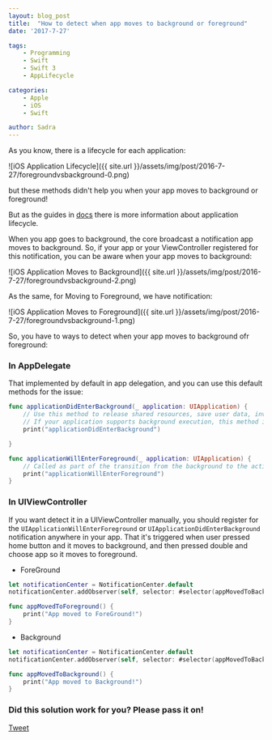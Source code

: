 ```yaml
---
layout: blog_post
title:  "How to detect when app moves to background or foreground"
date: '2017-7-27'

tags:
    - Programming
    - Swift
    - Swift 3
    - AppLifecycle

categories:
    - Apple
    - iOS
    - Swift

author: Sadra
---
```


As you know, there is a lifecycle for each application:

![iOS Application Lifecycle]({{ site.url }}/assets/img/post/2016-7-27/foregroundvsbackground-0.png)

but these methods didn't help you when your app moves to background or foreground!

But as the guides in [docs](https://developer.apple.com/library/content/documentation/iPhone/Conceptual/iPhoneOSProgrammingGuide/StrategiesforHandlingAppStateTransitions/StrategiesforHandlingAppStateTransitions.html) there is more information about application lifecycle.

When you app goes to background, the core broadcast a notification app moves to background. So, if your app or your ViewController registered for this notification, you can be aware when your app moves to background:

![iOS Application Moves to Background]({{ site.url }}/assets/img/post/2016-7-27/foregroundvsbackground-2.png)

As the same, for Moving to Foreground, we have notification:

![iOS Application Moves to Foreground]({{ site.url }}/assets/img/post/2016-7-27/foregroundvsbackground-1.png)

So, you have to ways to detect when your app moves to background ofr foreground:

### In AppDelegate

That implemented by default in app delegation, and you can use this default methods for the issue:

```swift
func applicationDidEnterBackground(_ application: UIApplication) {
    // Use this method to release shared resources, save user data, invalidate timers, and store enough application state information to restore your application to its current state in case it is terminated later.
    // If your application supports background execution, this method is called instead of applicationWillTerminate: when the user quits.
    print("applicationDidEnterBackground")

}

func applicationWillEnterForeground(_ application: UIApplication) {
    // Called as part of the transition from the background to the active state; here you can undo many of the changes made on entering the background.
    print("applicationWillEnterForeground")
}
```

### In UIViewController

If you want detect it in a UIViewController manually, you should register for the `UIApplicationWillEnterForeground` or `UIApplicationDidEnterBackground` notification anywhere in your app. That it's triggered when user pressed home button and it moves to background, and then pressed double and choose app so it moves to foreground.

- ForeGround

```swift
let notificationCenter = NotificationCenter.default
notificationCenter.addObserver(self, selector: #selector(appMovedToBackground), name: Notification.Name.UIApplicationWillEnterForeground, object: nil)

func appMovedToForeground() {
    print("App moved to ForeGround!")
}
```

- Background

```swift
let notificationCenter = NotificationCenter.default
notificationCenter.addObserver(self, selector: #selector(appMovedToBackground), name: Notification.Name.UIApplicationDidEnterBackground, object: nil)

func appMovedToBackground() {
    print("App moved to Background!")
}
```

### Did this solution work for you? Please pass it on!
[Tweet](https://twitter.com/share)
